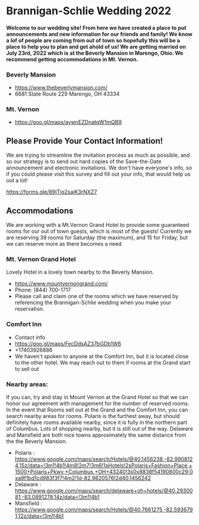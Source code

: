 # Brannigan-Schlie Wedding 2022

#### Welcome to our wedding site! From here we have created a place to put announcements and new information for our friends and family! We know a lof of people are coming from out of town so hopefully this will be a place to help you to plan and get ahold of us! We are getting married on July 23rd, 2022 which is at the Beverly Mansion in Marengo, Ohio. We recommend getting accommodations in Mt. Vernon.

### Beverly Mansion 
- https://www.thebeverlymansion.com/ 
- 6681 State Route 229 Marengo, OH 43334

### Mt. Vernon
- https://goo.gl/maps/aywnEZDnatqW1mQB9

## Please Provide Your Contact Information!

We are trying to streamline the invitation process as much as possible, and so our strategy is to send out hard copies of the Save-the-Date announcement and electronic invitations. We don't have everyone's info, so if you could please visit this survey and fill out your info, that would help us out a lot! 

https://forms.gle/89jTjq2sajK3rNXZ7

## Accommodations

We are working with a Mt.Vernon Grand Hotel to provide some guaranteed rooms for our out of town guests, which is most of the guests! Currently we are reserving 39 rooms for Saturday (the maximum), and 15 for Friday, but we can reserve more as there becomes a need

### Mt. Vernon Grand Hotel

Lovely Hotel in a lovely town nearby to the Beverly Mansion. 
- https://www.mountvernongrand.com/
- Phone: (844) 700-1717
- Please call and claim one of the rooms which we have reserved by referencing the Brannigan-Schlie wedding when you make your reservation.

### Comfort Inn
- Contact info
- https://goo.gl/maps/FecDdsAZ37bGDb1W6
- +17403926886
-  We haven't spoken to anyone at the Comfort Inn, but it is located close to the other hotel. We may reach out to them if rooms at the Grand start to sell out

### Nearby areas:
If you can, try and stay in Mount Vernon at the Grand Hotel so that we can honor our agreement with management for the number of reserved rooms. In the event that Rooms sell out at the Grand and the Comfort Inn, you can search nearby areas for rooms. Polaris is the furthest away, but should definitely have rooms available nearby, since it is fully in the northern part of Columbus. Lots of shopping nearby, but it is still out of the way. Delaware and Mansfield are both nice towns approximately the same distance from the the Beverly Mansion. 

- Polaris : https://www.google.com/maps/search/Hotels/@40.1456238,-82.9908124,15z/data=!3m1!4b1!4m8!2m7!3m6!1sHotels!2sPolaris+Fashion+Place,+1500+Polaris+Pkwy,+Columbus,+OH+43240!3s0x8838f54190800c29:0xa9f1bd1cd983f3f7!4m2!1d-82.9820576!2d40.1456242
- Delaware : https://www.google.com/maps/search/delaware+oh+hotels/@40.2930081,-83.0891278,14z/data=!3m1!4b1
- Mansfield : https://www.google.com/maps/search/Hotels/@40.7661275,-82.5936791,12z/data=!3m1!4b1
